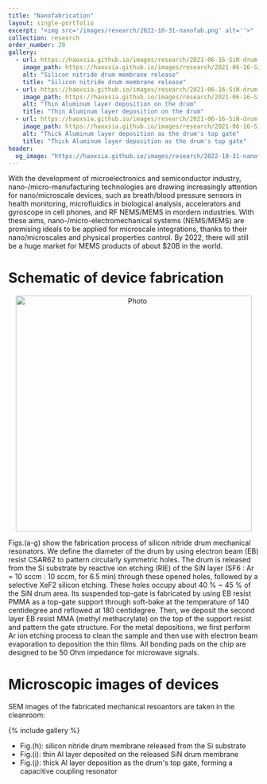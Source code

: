 ```yaml
---
title: "Nanofabrication"
layout: single-portfolio
excerpt: "<img src='/images/research/2022-10-31-nanofab.png' alt=''>"
collection: research
order_number: 20
gallery:
  - url: https://haoxsia.github.io/images/research/2021-06-16-SiN-drum-etch.png
    image_path: https://haoxsia.github.io/images/research/2021-06-16-SiN-drum-etch.png
    alt: "Silicon nitride drum membrane release"
    title: "Silicon nitride drum membrane release"
  - url: https://haoxsia.github.io/images/research/2021-06-16-SiN-drum-bottom.png
    image_path: https://haoxsia.github.io/images/research/2021-06-16-SiN-drum-bottom.png
    alt: "Thin Aluminum layer deposition on the drum"
    title: "Thin Aluminum layer deposition on the drum"
  - url: https://haoxsia.github.io/images/research/2021-06-16-SiN-drum-gate.png
    image_path: https://haoxsia.github.io/images/research/2021-06-16-SiN-drum-gate.png
    alt: "Thick Aluminum layer deposition as the drum's top gate"
    title: "Thick Aluminum layer deposition as the drum's top gate"
header: 
  og_image: "https://haoxsia.github.io/images/research/2022-10-31-nanofab.png"
---
```


With the development of microelectronics and semiconductor industry, nano-/micro-manufacturing technologies are drawing increasingly attention for nano/microscale devices, such as breath/blood pressure sensors in health monitoring, microfluidics in biological analysis, accelerators and gyroscope in cell phones, and RF NEMS/MEMS in mordern industries. With these aims, nano-/micro-electromechanical systems (NEMS/MEMS) are promising ideals to be applied for microscale integrations, thanks to their nano/microscales and physical properties control. By 2022, there will still be a huge market for MEMS products of about $20B in the world.

# Schematic of device fabrication

<p align="center">
  <img src="https://haoxsia.github.io/images/research/2021-06-16-SiN-drum-nanofab.png?raw=true" alt="Photo" style="width: 475px;"/> 
</p>
Figs.(a-g) show the fabrication process of silicon nitride drum mechanical resonators.
We define the diameter of the drum by using electron beam (EB) resist CSAR62 to pattern circularly symmetric
holes. The drum is released from the Si substrate by reactive ion etching (RIE) of the SiN
layer (SF6 : Ar = 10 sccm : 10 sccm, for 6.5 min) through these opened holes, followed by a
selective XeF2 silicon etching. These holes occupy about 40 % ~ 45 % of the SiN drum area.
Its suspended top-gate is fabricated by using EB resist PMMA as a top-gate support through
soft-bake at the temperature of 140 centidegree and reflowed at 180 centidegree. Then, we deposit the second
layer EB resist MMA (methyl methacrylate) on the top of the support resist and pattern the
gate structure. For the metal depositions, we first perform Ar ion etching process to clean
the sample and then use with electron beam evaporation to deposition the thin films. All
bonding pads on the chip are designed to be 50 Ohm impedance for microwave signals.

# Microscopic images of devices

SEM images of the fabricated mechanical resoantors are taken in the cleanroom:

{% include gallery %}

* Fig.(h): silicon nitride drum membrane released from the Si substrate
* Fig.(i): thin Al layer deposited on the released SiN drum membrane
* Fig.(j): thick Al layer deposition as the drum's top gate, forming a capacitive coupling resonator
